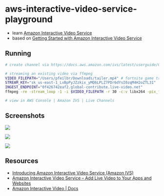 # aws-interactive-video-service-playground

* learn [Amazon Interactive Video Service](https://aws.amazon.com/ivs/)
* based on [Getting Started with Amazon Interactive Video Service](https://docs.aws.amazon.com/ivs/latest/userguide/GSIVS.html)

## Running

```sh
# create channel via https://docs.aws.amazon.com/ivs/latest/userguide/GSIVS.html

# streaming an existing video via ffmpeg
VIDEO_FILEPATH="/Users/pfeilbr/Downloads/tailer.mp4" # fortnite game trailer
STREAM_KEY="sk_us-east-1_LvBpPyJZzkix_yMQ6LPLZ7PDr6dYsI0zqM4H2oZTL31"
INGEST_ENDPOINT="0f426742eaf2.global-contribute.live-video.net"
ffmpeg -re -stream_loop -1 -i $VIDEO_FILEPATH -r 30 -c:v libx264 -pix_fmt yuv420p -profile:v main -preset veryfast -x264opts "nal-hrd=cbr:no-scenecut" -minrate 3000 -maxrate 3000 -g 60 -c:a aac -b:a 160k -ac 2 -ar 44100 -f flv rtmps://$INGEST_ENDPOINT/app/$STREAM_KEY

# view in AWS Console | Amazon IVS | Live Channels
```

## Screenshots

![](https://www.evernote.com/l/AAFa7oChA05JpI0i9PC5gj-l648GvLF3BIgB/image.png)

![](https://www.evernote.com/l/AAGmb02aSWRIUa6ENjw3AJr6FUfxuhHyknsB/image.png)

![](https://www.evernote.com/l/AAEIUY_5Tn5PFL-iZ12eO22sNENgY2XQSi4B/image.png)

## Resources

* [Introducing Amazon Interactive Video Service (Amazon IVS)](https://aws.amazon.com/about-aws/whats-new/2020/07/introducing-amazon-ivs/)
* [Amazon Interactive Video Service – Add Live Video to Your Apps and Websites](https://aws.amazon.com/blogs/aws/amazon-interactive-video-service-add-live-video-to-your-apps-and-websites/)
* [Amazon Interactive Video | Docs](https://docs.aws.amazon.com/ivs/latest/userguide/what-is.html)
